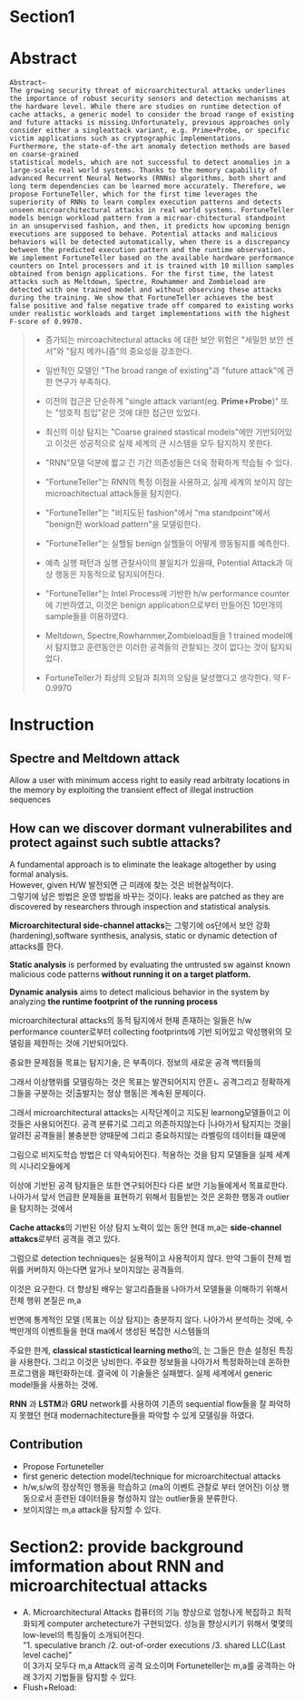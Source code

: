 # Section1
# Abstract

```
Abstract—
The growing security threat of microarchitectural attacks underlines the importance of robust security sensors and detection mechanisms at the hardware level. While there are studies on runtime detection of cache attacks, a generic model to consider the broad range of existing and future attacks is missing.Unfortunately, previous approaches only consider either a singleattack variant, e.g. Prime+Probe, or specific victim applications such as cryptographic implementations. Furthermore, the state-of-the art anomaly detection methods are based on coarse-grained
statistical models, which are not successful to detect anomalies in a large-scale real world systems. Thanks to the memory capability of advanced Recurrent Neural Networks (RNNs) algorithms, both short and long term dependencies can be learned more accurately. Therefore, we
propose FortuneTeller, which for the first time leverages the superiority of RNNs to learn complex execution patterns and detects unseen microarchitectural attacks in real world systems. FortuneTeller models benign workload pattern from a microar-chitectural standpoint in an unsupervised fashion, and then, it predicts how upcoming benign executions are supposed to behave. Potential attacks and malicious behaviors will be detected automatically, when there is a discrepancy between the predicted execution pattern and the runtime observation. We implement FortuneTeller based on the available hardware performance counters on Intel processors and it is trained with 10 million samples obtained from benign applications. For the first time, the latest attacks such as Meltdown, Spectre, Rowhammer and Zombieload are detected with one trained model and without observing these attacks during the training. We show that FortuneTeller achieves the best false positive and false negative trade off compared to existing works under realistic workloads and target implementations with the highest F-score of 0.9970.
```

> * 증가되는 mircoachitectural attacks 에 대한 보안 위험은 "세밀한 보안 센서"와 "탐지 메카니즘"의 중요성을 강조한다.  
> * 일반적인 모델인 "The broad range of existing"과 "future attack"에 관한 연구가 부족하다.   
> * 이전의 접근은 단순하게 "single attack variant(eg. **Prime+Probe**)" 또는 "암호적 침입"같은 것에 대한 접근만 있었다.  
> * 최신의 이상 탐지는 "Coarse grained stastical models"에만 기반되어있고 이것은 성공적으로 실제 세계의 큰 시스템을 모두 탐지하지 못한다.  
>  
> * "RNN"모델 덕분에 짧고 긴 기간 의존성들은 더욱 정확하게 학습될 수 있다.
> * "FortuneTeller"는 RNN의 특정 이점을 사용하고, 실제 세계의 보이지 않는 microachitectual attack들을 탐지한다.
> * "FortuneTeller"는 "비지도된 fashion"에서 "ma standpoint"에서 "benign한 workload pattern"을 모델링한다. 
> * "FortuneTeller"는 실핼될 benign 실핼들이 어떻게 행동될지를 예측한다.  
> * 예측 실행 패턴과 실행 관찰사이의 불일치가 있을때, Potential Attack과 이상 행동은 자동적으로 탐지되어진다.  
>  
> * "FortuneTeller"는 Intel Process에 기반한 h/w performance counter에 기반하였고, 이것은 benign application으로부터 만들어진 10만개의 sample들을 이용하였다.  
> * Meltdown, Spectre,Rowhammer,Zombieload들을 1 trained model에서 탐지했고 훈련동안은 이러한 공격들의 관찰되는 것이 없다는 것이 탐지되었다.  
> * FortuneTeller가 최상의 오탐과 최저의 오탐을 달성했다고 생각한다. 약 F-0.9970

# Instruction
## Spectre and Meltdown attack 
Allow a user with minimum access right to easily read arbitraty locations in the memory by exploiting the transient effect of illegal instruction sequences

## How can we discover **dormant vulnerabilites** and protect against such **subtle attacks**?

A fundamental approach is to eliminate the leakage altogether by using formal analysis.  
However, given H/W 발전되면 근 미래에 찾는 것은 비현실적이다.   
그렇기에 남은 방법은 운영 방법을 바꾸는 것이다.
leaks are patched as they are discovered by researchers through inspection and statistical analysis.
  
**Microarchitectural side-channel attacks**는 그렇기에 os단에서 보안 강화(hardening),software synthesis, analysis, static or dynamic detection of attacks를 한다. 

**Static analysis** is performed by evaluating the untrusted sw against known malicious code patterns **without running it on a target platform.**  

**Dynamic analysis** aims to detect malicious behavior in the system by analyzing **the runtime footprint of the running process**  

microarchitectural attacks의 동적 탐지에서 현재 존재하는 일들은 h/w performance counter로부터 collecting footprints에 기반 되어있고 악성행위의 모델링을 제한하는 것에 기반되어있다.  

중요한 문제점들 목표는 탐지기술, 은 부족이다. 정보의 새로운 공격 백터들의 

그래서 이상행위를 모델링하는 것은 목표는 발견되어지지 안흔ㄴ 공격그리고 정확하게 그들을 구분하는 것|출발지는 정상 행동|은 계속된 문제이다.

그래서 microarchitectural attacks는 시작단계이고 지도된 learnong모델들이고 이것들은 사용되어진다. 공격 분류기로 그리고 의존하지않는다 |나아가서 탐지지는 것을| 알려진 공격들을| 불충분한 양때문에 그리고 중요하지않는 라벨링의 데이터들 떄문에 

그림으로 비지도학습 방법은 더 약속되어진다. 적용하는 것을 탐지 모델들을 실제 세계의 시나리오들에게

이상에 기반된 공격 탐지들은 또한 연구되어진다 다른 보안 기능들에게서 목표로한다. 나아가서 앞서 언급한 문제들을 표현하기 위해서 힘들받는 것은 온화한 행동과 outlier을 탐지하는 것에서 

**Cache attacks**의 기반된 이상 탐지 노력이 있는 동안 현대 m,a는 **side-channel attakcs**로부터 공격을 겪고 있다. 

그럼으로 detection techniques는 실용적이고 사용적이지 않다. 만약 그들이 전체 범위를 커버하지 아는다면 알거나 보이지않는 공격들의. 

이것은 요구한다. 더 향상된 배우는 알고리즘들을 나아가서 모델들을 이해하기 위해서 전체 행위 본질은 m,a

반면에 통계적인 모델 (목표는 이상 탐지)는 충분하지 않다. 나아가서 분석하는 것에, 수백만개의 이벤트들을 현대 ma에서 생성된 복잡한 시스템들의

주요한 한계, **classical stastictical learning metho**의, 는 그들은 한손 설정된 특징을 사용한다. 그리고 이것은 낭비한다. 주요한 정보들을 나아가서 특정화하는데 온하한 프로그램을 패턴화하는데. 결국에 이 기술들은 실패했다. 실제 세계에서 generic model들을 사용하는 것에.

**RNN** 과 **LSTM**과 **GRU** network를 사용하여 기존의 sequential flow들을 잘 파악하지 못했던 현대 modernachitecture들을 파악할 수 있게 모델링을 하였다. 

## Contribution
* Propose Fortuneteller  
 * first generic detection model/technique for microarchitectual attacks  
 * h/w,s/w의 정상적인 행동을 학습하고 (ma의 이벤트 관찰로 부터 얻어진) 이상 행동으로서 훈련된 데이터들을 형성하지 않는 outlier들을 분류한다.  
 * 보이지않는 m,a attack을 탐지할 수 있다.   

# Section2: provide background imformation about RNN and microarchitectual attacks
* A. Microarchitectural Attacks
  컴퓨터의 기능 향상으로 엄청나게 복잡하고 최적화되게 computer archetecture가 구현되었다. 
  성능을 향상시키기 위해서 몇몇의 low-level의 특징들이 소개되어진다.  
  "1. speculative branch /2. out-of-order executions /3. shared LLC(Last level cache)"  
  이 3가지 모두다 m,a Attack의 공격 요소이며 Fortuneteller는 m,a를 공격하는 아래 3가지 기법들을 탐지할 수 있다.
 * Flush+Reload:
  
  
